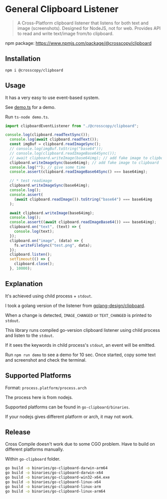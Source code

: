 # General Clipboard Listener

> A Cross-Platform clipboard listener that listens for both text and image (screenshots).
> Designed for NodeJS, not for web.
> Provides API to read and write text/image from/to clipboard.

npm package: https://www.npmjs.com/package/@crosscopy/clipboard

## Installation

`npm i @crosscopy/clipboard`

## Usage

It has a very easy to use event-based system.

See [demo.ts](./demo.ts) for a demo.

Run `ts-node demo.ts`.

```ts
import clipboardEventListener from "./@crosscopy/clipboard";

console.log(clipboard.readTextSync());
  console.log(await clipboard.readText());
  const imgBuf = clipboard.readImageSync();
  // console.log(imgBuf.toString("base64"));
  // console.log(clipboard.readImageBase64Sync());
  // await clipboard.writeImage(base64img); // add fake image to clipboard
  clipboard.writeImageSync(base64img); // add fake image to clipboard
  console.log(""); // give some time
  console.assert(clipboard.readImageBase64Sync() === base64img);

  // * test readimage
  clipboard.writeImageSync(base64img);
  console.log();
  console.assert(
    (await clipboard.readImage()).toString("base64") === base64img
  );

  await clipboard.writeImage(base64img);
  console.log();
  console.assert((await clipboard.readImageBase64()) === base64img);
  clipboard.on("text", (text) => {
    console.log(text);
  });
  clipboard.on("image", (data) => {
    fs.writeFileSync("test.png", data);
  });
  clipboard.listen();
  setTimeout(() => {
    clipboard.close();
  }, 10000);
```

## Explanation

It's achieved using child process + `stdout`. 

I took a golang version of the listener from [golang-design/clipboard](https://github.com/golang-design/clipboard). 

When a change is detected, `IMAGE_CHANGED` or `TEXT_CHANGED` is printed to `stdout`. 

This library runs compiled go-version clipboard listener using child process and listen to the `stdout`.

If it sees the keywords in child process's `stdout`, an event will be emitted. 

Run `npm run demo` to see a demo for 10 sec. Once started, copy some text and screenshot and check the terminal.


## Supported Platforms

Format: `process.platform/process.arch`

The process here is from nodejs.

Supported platforms can be found in `go-clipboard/binaries`.

If your nodejs gives different platform or arch, it may not work.

## Release

Cross Compile doesn't work due to some CGO problem. Have to build on different platforms manually.

Within `go-clipboard` folder.

```bash
go build -o binaries/go-clipboard-darwin-arm64
go build -o binaries/go-clipboard-darwin-x64
go build -o binaries/go-clipboard-win32-x64.exe
go build -o binaries/go-clipboard-linux-x64
go build -o binaries/go-clipboard-linux-arm
go build -o binaries/go-clipboard-linux-arm64
```